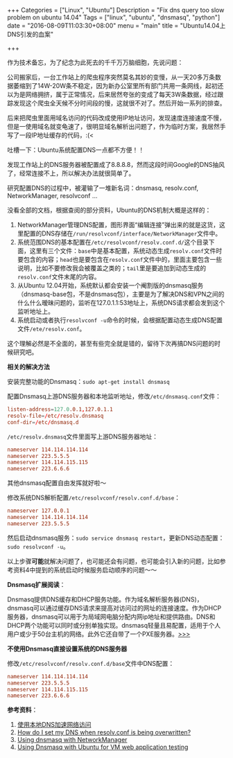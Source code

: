 +++
Categories = ["Linux", "Ubuntu"]
Description = "Fix dns query too slow problem on ubuntu 14.04"
Tags = ["linux", "ubuntu", "dnsmasq", "python"]
date = "2016-08-09T11:03:30+08:00"
menu = "main"
title = "Ubuntu14.04上DNS引发的血案"

+++

作为技术备忘，为了纪念为此死去的千千万万脑细胞，先说问题：

公司搬家后，一台工作站上的爬虫程序突然莫名其妙的变慢，从一天20多万条数据萎缩到了14W-20W条不稳定，因为新办公室里所有部门共用一条网线，起初还以为是网络拥挤，属于正常情况，后来居然夸张的变成了每天3W条数据，经过跟踪发现这个爬虫全天候不分时间段的慢，这就很不对了。然后开始一系列的排查。

后来把爬虫里面用域名访问的代码改成使用IP地址访问，发现速度连接速度不慢，但是一使用域名就变龟速了，很明显域名解析出问题了，作为临时方案，我居然手写了一段IP地址缓存的代码，:(<

吐槽一下：Ubuntu系统配置DNS一点都不方便！！

发现工作站上的DNS服务器被配置成了8.8.8.8，然而这段时间Google的DNS抽风了，经常连接不上，所以解决办法就很简单了。

研究配置DNS的过程中，被灌输了一堆新名词：dnsmasq, resolv.conf, NetworkManager, resolvconf ...

没看全部的文档，根据查阅的部分资料，Ubuntu的DNS机制大概是这样的：

1. NetworkManager管理DNS配置，图形界面“编辑连接”弹出来的就是这货，这里配置的DNS存储在`/run/resolvconf/interface/NetworkManager`文件中。
2. 系统范围DNS的基本配置在`/etc/resolvconf/resolv.conf.d/`这个目录下面，这里有三个文件：`base`中是基本配置，系统动态生成`resolv.conf`文件时要包含的内容；`head`也是要包含在`resolv.conf`文件中的，里面主要包含一些说明，比如不要修改我会被覆盖之类的；`tail`里是要追加到动态生成的`resolv.conf`文件末尾的内容。
3. 从Ubuntu 12.04开始，系统默认都会安装一个阉割版的dnsmasq服务（dnsmasq-base包，不是dnsmasq包），主要是为了解决DNS和VPN之间的什么什么暧昧问题的，监听在127.0.1.1:53地址上，系统DNS请求都会发到这个监听地址上。
4. 系统启动或者执行`resolvconf -u`命令的时候，会根据配置动态生成DNS配置文件`/ete/resolv.conf`。

这个理解必然是不全面的，甚至有些完全就是错的，留待下次再搞DNS问题的时候研究吧。

**相关的解决方法**

安装完整功能的Dnsmasq：`sudo apt-get install dnsmasq`

配置Dnsmasq上游DNS服务器和本地监听地址，修改`/etc/dnsmasq.conf`文件：

```conf
listen-address=127.0.0.1,127.0.1.1
resolv-file=/etc/resolv.dnsmasq
conf-dir=/etc/dnsmasq.d
```

`/etc/resolv.dnsmasq`文件里面写上游DNS服务器地址：

```conf
nameserver 114.114.114.114
nameserver 223.5.5.5
nameserver 114.114.115.115
nameserver 223.6.6.6
```

其他dnsmasq配置自由发挥就好啦～

修改系统DNS解析配置`/etc/resolvconf/resolv.conf.d/base`：

```conf
nameserver 127.0.0.1
nameserver 114.114.114.114
nameserver 223.5.5.5
```

然后启动dnsmasq服务：`sudo service dnsmasq restart`，更新DNS动态配置：`sudo resolvconf -u`。

以上步骤**可能**就解决问题了，也可能还会有问题，也可能会引入新的问题，比如参考资料4中提到的系统启动时候服务启动顺序的问题～～


**Dnsmasq扩展阅读**：

Dnsmasq提供DNS缓存和DHCP服务功能。作为域名解析服务器(DNS)，dnsmasq可以通过缓存DNS请求来提高对访问过的网址的连接速度。作为DHCP服务器，dnsmasq可以用于为局域网电脑分配内网ip地址和提供路由。DNS和DHCP两个功能可以同时或分别单独实现。dnsmasq轻量且易配置，适用于个人用户或少于50台主机的网络。此外它还自带了一个PXE服务器。[>>>](https://wiki.archlinux.org/index.php/Dnsmasq)

**不使用Dnsmasq直接设置系统的DNS服务器**

修改`/etc/resolvconf/resolv.conf.d/base`文件中DNS配置：

```conf
nameserver 114.114.114.114
nameserver 223.5.5.5
nameserver 114.114.115.115
nameserver 223.6.6.6
```


**参考资料**：

1. [使用本地DNS加速网络访问](http://wiki.ubuntu.org.cn/%E4%BD%BF%E7%94%A8%E6%9C%AC%E5%9C%B0DNS%E5%8A%A0%E9%80%9F%E7%BD%91%E7%BB%9C%E8%AE%BF%E9%97%AE)
2. [How do I set my DNS when resolv.conf is being overwritten?](http://unix.stackexchange.com/questions/128220/how-do-i-set-my-dns-when-resolv-conf-is-being-overwritten)
3. [Using dnsmasq with NetworkManager](http://superuser.com/questions/681993/using-dnsmasq-with-networkmanager)
4. [Using Dnsmasq with Ubuntu for VM web application testing](https://gist.github.com/magnetikonline/6236150)
